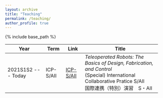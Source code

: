 ```yaml
---
layout: archive
title: "Teaching"
permalink: /teaching/
author_profile: true
---
```


{% include base_path %}

|Year|Term|Link|Title|
|---|---|---|---|
|2021S1S2 --- Today|ICP-S/AII|[ICP-S/AII](https://mmmarinho.github.io/teaching/FEN-CO3982S3)| *Teleoperated Robots: The Basics of Design, Fabrication, and Control* <br> (Special) International Collaborative Pratice S/AII <br> 国際連携（特別）演習　S・AII|
